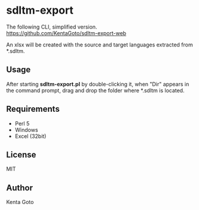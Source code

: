# sdltm-export

The following CLI, simplified version.  
https://github.com/KentaGoto/sdltm-export-web

An xlsx will be created with the source and target languages extracted from \*.sdltm.

## Usage
After starting **sdltm-export.pl** by double-clicking it, when "Dir" appears in the command prompt, drag and drop the folder where \*.sdltm is located.

## Requirements
- Perl 5
- Windows
- Excel (32bit)

## License
MIT

## Author
Kenta Goto
